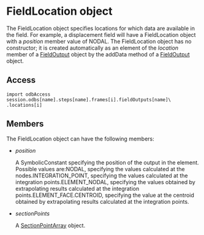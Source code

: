 # FieldLocation object

The FieldLocation object specifies locations for which data are available in the field. For example, a displacement field will have a FieldLocation object with a *position* member value of NODAL. The FieldLocation object has no constructor; it is created automatically as an element of the *location* member of a [FieldOutput](https://help.3ds.com/2022/english/DSSIMULIA_Established/SIMACAEKERRefMap/simaker-c-fieldoutputpyc.htm?ContextScope=all) object by the addData method of a [FieldOutput](https://help.3ds.com/2022/english/DSSIMULIA_Established/SIMACAEKERRefMap/simaker-c-fieldoutputpyc.htm?ContextScope=all) object.

## Access

```
import odbAccess
session.odbs[name].steps[name].frames[i].fieldOutputs[name]\
.locations[i]
```

## Members

The FieldLocation object can have the following members:

- *position*

  A SymbolicConstant specifying the position of the output in the element. Possible values are:NODAL, specifying the values calculated at the nodes.INTEGRATION_POINT, specifying the values calculated at the integration points.ELEMENT_NODAL, specifying the values obtained by extrapolating results calculated at the integration points.ELEMENT_FACE.CENTROID, specifying the value at the centroid obtained by extrapolating results calculated at the integration points.

- *sectionPoints*

  A [SectionPointArray](https://help.3ds.com/2022/english/DSSIMULIA_Established/SIMACAEKERRefMap/simaker-c-sectionpointpyc.htm?ContextScope=all) object.